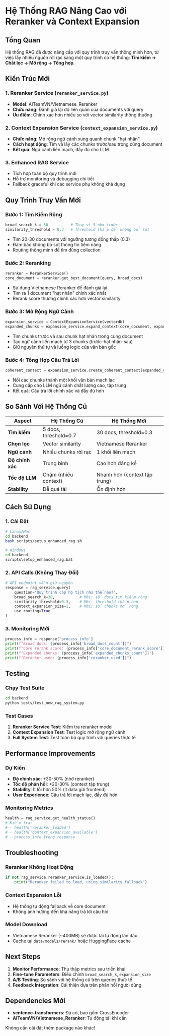 # Hệ Thống RAG Nâng Cao với Reranker và Context Expansion

## Tổng Quan

Hệ thống RAG đã được nâng cấp với quy trình truy vấn thông minh hơn, từ việc lấy nhiều nguồn rời rạc sang một quy trình có hệ thống: **Tìm kiếm → Chắt lọc → Mở rộng → Tổng hợp**.

## Kiến Trúc Mới

### 1. Reranker Service (`reranker_service.py`)

- **Model**: AITeamVN/Vietnamese_Reranker
- **Chức năng**: Đánh giá lại độ liên quan của documents với query
- **Ưu điểm**: Chính xác hơn nhiều so với vector similarity thông thường

### 2. Context Expansion Service (`context_expansion_service.py`)

- **Chức năng**: Mở rộng ngữ cảnh xung quanh chunk "hạt nhân"
- **Cách hoạt động**: Tìm và lấy các chunks trước/sau trong cùng document
- **Kết quả**: Ngữ cảnh liền mạch, đầy đủ cho LLM

### 3. Enhanced RAG Service

- Tích hợp toàn bộ quy trình mới
- Hỗ trợ monitoring và debugging chi tiết
- Fallback graceful khi các service phụ không khả dụng

## Quy Trình Truy Vấn Mới

### Bước 1: Tìm Kiếm Rộng

```python
broad_search_k = 30          # Thay vì 5 như trước
similarity_threshold = 0.3   # Threshold thấp để không bỏ sót
```

- Tìm 20-30 documents với ngưỡng tương đồng thấp (0.3)
- Đảm bảo không bỏ sót thông tin tiềm năng
- Routing thông minh để tìm đúng collection

### Bước 2: Reranking

```python
reranker = RerankerService()
core_document = reranker.get_best_document(query, broad_docs)
```

- Sử dụng Vietnamese Reranker để đánh giá lại
- Tìm ra 1 document "hạt nhân" chính xác nhất
- Rerank score thường chính xác hơn vector similarity

### Bước 3: Mở Rộng Ngữ Cảnh

```python
expansion_service = ContextExpansionService(vectordb)
expanded_chunks = expansion_service.expand_context(core_document, expansion_size=1)
```

- Tìm chunks trước và sau chunk hạt nhân trong cùng document
- Tạo ngữ cảnh liền mạch từ 3 chunks (trước-hạt nhân-sau)
- Giữ nguyên thứ tự và luồng logic của văn bản gốc

### Bước 4: Tổng Hợp Câu Trả Lời

```python
coherent_context = expansion_service.create_coherent_context(expanded_chunks)
```

- Nối các chunks thành một khối văn bản mạch lạc
- Cung cấp cho LLM ngữ cảnh chất lượng cao, tập trung
- Kết quả: Câu trả lời chính xác và đầy đủ hơn

## So Sánh Với Hệ Thống Cũ

| Aspect           | Hệ Thống Cũ           | Hệ Thống Mới                  |
| ---------------- | --------------------- | ----------------------------- |
| **Tìm kiếm**     | 5 docs, threshold=0.7 | 30 docs, threshold=0.3        |
| **Chọn lọc**     | Vector similarity     | Vietnamese Reranker           |
| **Ngữ cảnh**     | Nhiều chunks rời rạc  | 1 khối liền mạch              |
| **Độ chính xác** | Trung bình            | Cao hơn đáng kể               |
| **Tốc độ LLM**   | Chậm (nhiều context)  | Nhanh hơn (context tập trung) |
| **Stability**    | Dễ quá tải            | Ổn định hơn                   |

## Cách Sử Dụng

### 1. Cài Đặt

```bash
# Linux/Mac
cd backend
bash scripts/setup_enhanced_rag.sh

# Windows
cd backend
scripts\setup_enhanced_rag.bat
```

### 2. API Calls (Không Thay Đổi)

```python
# API endpoint vẫn giữ nguyên
response = rag_service.query(
    question="Quy trình cấp hộ tịch như thế nào?",
    broad_search_k=30,           # Mới: số docs tìm kiếm rộng
    similarity_threshold=0.3,    # Mới: threshold thấp hơn
    context_expansion_size=1,    # Mới: số chunks mở rộng
    use_routing=True
)
```

### 3. Monitoring Mới

```python
process_info = response['process_info']
print(f"Broad docs: {process_info['broad_docs_count']}")
print(f"Core rerank score: {process_info['core_document_rerank_score']}")
print(f"Expanded chunks: {process_info['expanded_chunks_count']}")
print(f"Reranker used: {process_info['reranker_used']}")
```

## Testing

### Chạy Test Suite

```bash
cd backend
python tests/test_new_rag_system.py
```

### Test Cases

1. **Reranker Service Test**: Kiểm tra reranker model
2. **Context Expansion Test**: Test logic mở rộng ngữ cảnh
3. **Full System Test**: Test toàn bộ quy trình với queries thực tế

## Performance Improvements

### Dự Kiến

- **Độ chính xác**: +30-50% (nhờ reranker)
- **Tốc độ phản hồi**: +20-30% (context tập trung)
- **Stability**: Ít lỗi hơn 50% (ít data gửi frontend)
- **User Experience**: Câu trả lời mạch lạc, đầy đủ hơn

### Monitoring Metrics

```python
health = rag_service.get_health_status()
# Kiểm tra:
# - health['reranker_loaded']
# - health['context_expansion_available']
# - process_info trong response
```

## Troubleshooting

### Reranker Không Hoạt Động

```python
if not rag_service.reranker_service.is_loaded():
    print("Reranker failed to load, using similarity fallback")
```

### Context Expansion Lỗi

- Hệ thống tự động fallback về core document
- Không ảnh hưởng đến khả năng trả lời câu hỏi

### Model Download

- Vietnamese Reranker (~400MB) sẽ được tải tự động lần đầu
- Cache tại `data/models/rerank/` hoặc HuggingFace cache

## Next Steps

1. **Monitor Performance**: Thu thập metrics sau triển khai
2. **Fine-tune Parameters**: Điều chỉnh `broad_search_k`, `expansion_size`
3. **A/B Testing**: So sánh với hệ thống cũ trên queries thực tế
4. **Feedback Integration**: Cải thiện dựa trên phản hồi người dùng

## Dependencies Mới

- **sentence-transformers**: Đã có, bao gồm CrossEncoder
- **AITeamVN/Vietnamese_Reranker**: Tự động tải khi cần

Không cần cài đặt thêm package nào khác!
